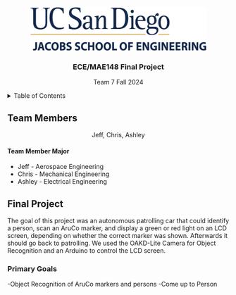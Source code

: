 <div id="top"></div>

<!-- PROJECT LOGO -->
<br />
<div align="center">
  <a href="https://jacobsschool.ucsd.edu/">
    <img src="images\UCSDLogo_JSOE_BlueGold.png" alt="Logo" width="400" height="100">
  </a>
<h3>ECE/MAE148 Final Project</h3>
<p>
Team 7 Fall 2024
</p>
</div>

<!-- TABLE OF CONTENTS -->
<details>
  <summary>Table of Contents</summary>
  <ol>
    <li><a href="#team-members">Team Members</a></li>
    <li><a href="#final-project">Final Project</a></li>
      <ul>
        <li><a href="#original-goals">Original Goals</a></li>
          <ul>
            <li><a href="#goals-we-met">Goals We Met</a></li>
            <li><a href="#our-hopes-and-dreams">Our Hopes and Dreams</a></li>
              <ul>
                <li><a href="#stretch-goal-1">Stretch Goal 1</a></li>
                <li><a href="#stretch-goal-2">Stretch Goal 2</a></li>
              </ul>
          </ul>
        <li><a href="#final-project-documentation">Final Project Documentation</a></li>
      </ul>
    <li><a href="#robot-design">Robot Design </a></li>
      <ul>
        <li><a href="#cad-parts">CAD Parts</a></li>
          <ul>
            <li><a href="#final-assembly">Final Assembly</a></li>
            <li><a href="#custom-designed-parts">Custom Designed Parts</a></li>
          </ul>
        <li><a href="#electronic-hardware">Electronic Hardware</a></li>
        <li><a href="#software">Software</a></li>
      </ul>
    <li><a href="#acknowledgments">Acknowledgments</a></li>
    <li><a href="#authors">Authors</a></li>
    <li><a href="#contact">Contact</a></li>
  </ol>
</details>

<!-- TEAM MEMBERS -->
## Team Members

<div align="center">
    <p align = "center">Jeff, Chris, Ashley</p>
</div>

<h4>Team Member Major </h4>
<ul>
  <li>Jeff - Aerospace Engineering</li>
  <li>Chris - Mechanical Engineering</li>
  <li>Ashley - Electrical Engineering</li>
</ul>

<!-- Final Project -->
## Final Project

The goal of this project was an autonomous patrolling car that could identify a person, scan an AruCo marker, and display a green or red light on an LCD screen, depending on whether the correct marker was shown. Afterwards it should go back to patrolling. We used the OAKD-Lite Camera for Object Recognition and an Arduino to control the LCD screen.

<!-- Primary Goals -->
### Primary Goals
-Object Recognition of AruCo markers and persons
-Come up to Person

